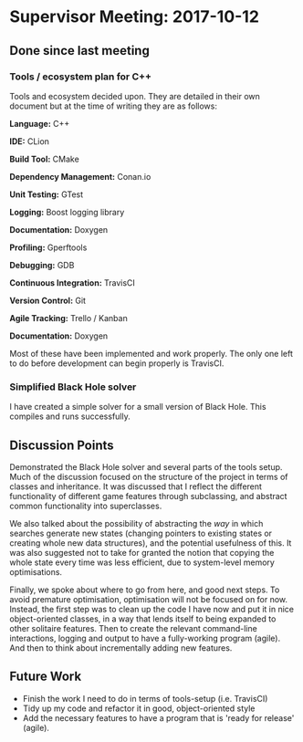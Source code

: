 # Supervisor Meeting: 2017-10-12

## Done since last meeting

### Tools / ecosystem plan for C++

Tools and ecosystem decided upon. They are detailed in their own document but at the time of writing they are as follows:

**Language:** C++

**IDE:** CLion

**Build Tool:** CMake

**Dependency Management:** Conan.io

**Unit Testing:** GTest

**Logging:** Boost logging library

**Documentation:** Doxygen

**Profiling:** Gperftools

**Debugging:** GDB

**Continuous Integration:** TravisCI

**Version Control:** Git

**Agile Tracking:** Trello / Kanban

**Documentation:** Doxygen

Most of these have been implemented and work properly. The only one left to do before development can begin properly is TravisCI.

### Simplified Black Hole solver

I have created a simple solver for a small version of Black Hole. This compiles and runs successfully.

## Discussion Points

Demonstrated the Black Hole solver and several parts of the tools setup. Much of the discussion focused on the structure of the project in terms of classes and inheritance. It was discussed that I reflect the different functionality of different game features through subclassing, and abstract common functionality into superclasses.

We also talked about the possibility of abstracting the _way_ in which searches generate new states (changing pointers to existing states or creating whole new data structures), and the potential usefulness of this. It was also suggested not to take for granted the notion that copying the whole state every time was less efficient, due to system-level memory optimisations.

Finally, we spoke about where to go from here, and good next steps. To avoid premature optimisation, optimisation will not be focused on for now. Instead, the first step was to clean up the code I have now and put it in nice object-oriented classes, in a way that lends itself to being expanded to other solitaire features. Then to create the relevant command-line interactions, logging and output to have a fully-working program (agile). And then to think about incrementally adding new features.

## Future Work

- Finish the work I need to do in terms of tools-setup (i.e. TravisCI)
- Tidy up my code and refactor it in good, object-oriented style
- Add the necessary features to have a program that is 'ready for release' (agile).
